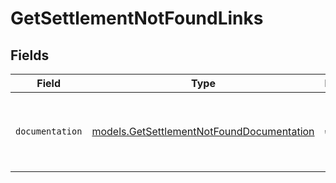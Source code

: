 # GetSettlementNotFoundLinks


## Fields

| Field                                                                                        | Type                                                                                         | Required                                                                                     | Description                                                                                  |
| -------------------------------------------------------------------------------------------- | -------------------------------------------------------------------------------------------- | -------------------------------------------------------------------------------------------- | -------------------------------------------------------------------------------------------- |
| `documentation`                                                                              | [models.GetSettlementNotFoundDocumentation](../models/getsettlementnotfounddocumentation.md) | :heavy_check_mark:                                                                           | The URL to the generic Mollie API error handling guide.                                      |